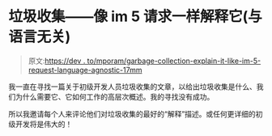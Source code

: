 # 垃圾收集——像 im 5 请求一样解释它(与语言无关)

> 原文:[https://dev . to/mporam/garbage-collection-explain-it-like-im-5-request-language-agnostic-17mm](https://dev.to/mporam/garbage-collection-explain-it-like-im-5-request-language-agnostic-17mm)

我一直在寻找一篇关于初级开发人员垃圾收集的文章，以给出垃圾收集是什么、我们为什么需要它、它如何工作的高层次概述。我的寻找没有成功。

所以我邀请每个人来评论他们对垃圾收集的最好的“解释”描述。或任何更详细的初级开发将是伟大的！